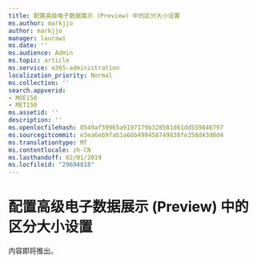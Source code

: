 ```yaml
---
title: 配置高级电子数据展示 (Preview) 中的区分大小设置
ms.author: markjjo
author: markjjo
manager: laurawi
ms.date: ''
ms.audience: Admin
ms.topic: article
ms.service: o365-administration
localization_priority: Normal
ms.collection: ''
search.appverid:
- MOE150
- MET150
ms.assetid: ''
description: ''
ms.openlocfilehash: 8549af59965a9197179b328581d61dd559846797
ms.sourcegitcommit: e3ea6eb9fab1a66b499458749838fe350d43d0d4
ms.translationtype: MT
ms.contentlocale: zh-CN
ms.lasthandoff: 02/01/2019
ms.locfileid: "29694818"
---
```

# <a name="configure-case-settings-in-advanced-ediscovery-preview"></a>配置高级电子数据展示 (Preview) 中的区分大小设置

内容即将推出。
